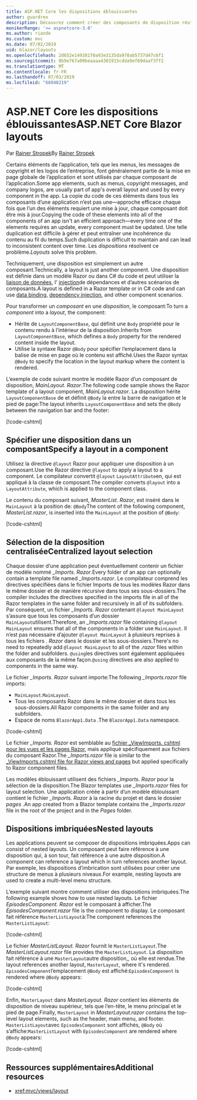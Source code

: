 ```yaml
---
title: ASP.NET Core les dispositions éblouissantes
author: guardrex
description: Découvrez comment créer des composants de disposition réutilisables pour les applications éblouissantes.
monikerRange: '>= aspnetcore-3.0'
ms.author: riande
ms.custom: mvc
ms.date: 07/02/2019
uid: blazor/layouts
ms.openlocfilehash: 2d652e149381f0a93e3135da978ab5737d47c6f1
ms.sourcegitcommit: 0b9e767a09beaaaa4301915cdda9ef69daaf3ff2
ms.translationtype: MT
ms.contentlocale: fr-FR
ms.lasthandoff: 07/03/2019
ms.locfileid: "68948219"
---
```

# <a name="aspnet-core-blazor-layouts"></a><span data-ttu-id="db6b1-103">ASP.NET Core les dispositions éblouissantes</span><span class="sxs-lookup"><span data-stu-id="db6b1-103">ASP.NET Core Blazor layouts</span></span>

<span data-ttu-id="db6b1-104">Par [Rainer Stropek](https://www.timecockpit.com)</span><span class="sxs-lookup"><span data-stu-id="db6b1-104">By [Rainer Stropek](https://www.timecockpit.com)</span></span>

<span data-ttu-id="db6b1-105">Certains éléments de l’application, tels que les menus, les messages de copyright et les logos de l’entreprise, font généralement partie de la mise en page globale de l’application et sont utilisés par chaque composant de l’application.</span><span class="sxs-lookup"><span data-stu-id="db6b1-105">Some app elements, such as menus, copyright messages, and company logos, are usually part of app's overall layout and used by every component in the app.</span></span> <span data-ttu-id="db6b1-106">La copie du code de ces éléments dans tous les composants d’une application n’est pas une&mdash;approche efficace chaque fois que l’un des éléments requiert une mise à jour, chaque composant doit être mis à jour.</span><span class="sxs-lookup"><span data-stu-id="db6b1-106">Copying the code of these elements into all of the components of an app isn't an efficient approach&mdash;every time one of the elements requires an update, every component must be updated.</span></span> <span data-ttu-id="db6b1-107">Une telle duplication est difficile à gérer et peut entraîner une incohérence du contenu au fil du temps.</span><span class="sxs-lookup"><span data-stu-id="db6b1-107">Such duplication is difficult to maintain and can lead to inconsistent content over time.</span></span> <span data-ttu-id="db6b1-108">Les *dispositions* résolvent ce problème.</span><span class="sxs-lookup"><span data-stu-id="db6b1-108">*Layouts* solve this problem.</span></span>

<span data-ttu-id="db6b1-109">Techniquement, une disposition est simplement un autre composant.</span><span class="sxs-lookup"><span data-stu-id="db6b1-109">Technically, a layout is just another component.</span></span> <span data-ttu-id="db6b1-110">Une disposition est définie dans un modèle Razor ou dans C# du code et peut utiliser la [liaison de données](xref:blazor/components#data-binding), l' [injection](xref:blazor/dependency-injection)de dépendances et d’autres scénarios de composants.</span><span class="sxs-lookup"><span data-stu-id="db6b1-110">A layout is defined in a Razor template or in C# code and can use [data binding](xref:blazor/components#data-binding), [dependency injection](xref:blazor/dependency-injection), and other component scenarios.</span></span>

<span data-ttu-id="db6b1-111">Pour transformer un *composant* en une *disposition*, le composant:</span><span class="sxs-lookup"><span data-stu-id="db6b1-111">To turn a *component* into a *layout*, the component:</span></span>

* <span data-ttu-id="db6b1-112">Hérite de `LayoutComponentBase`, qui définit une `Body` propriété pour le contenu rendu à l’intérieur de la disposition.</span><span class="sxs-lookup"><span data-stu-id="db6b1-112">Inherits from `LayoutComponentBase`, which defines a `Body` property for the rendered content inside the layout.</span></span>
* <span data-ttu-id="db6b1-113">Utilise la syntaxe Razor `@Body` pour spécifier l’emplacement dans la balise de mise en page où le contenu est affiché.</span><span class="sxs-lookup"><span data-stu-id="db6b1-113">Uses the Razor syntax `@Body` to specify the location in the layout markup where the content is rendered.</span></span>

<span data-ttu-id="db6b1-114">L’exemple de code suivant montre le modèle Razor d’un composant de disposition, *MainLayout. Razor*.</span><span class="sxs-lookup"><span data-stu-id="db6b1-114">The following code sample shows the Razor template of a layout component, *MainLayout.razor*.</span></span> <span data-ttu-id="db6b1-115">La disposition hérite `LayoutComponentBase` de et définit `@Body` la entre la barre de navigation et le pied de page:</span><span class="sxs-lookup"><span data-stu-id="db6b1-115">The layout inherits `LayoutComponentBase` and sets the `@Body` between the navigation bar and the footer:</span></span>

[!code-cshtml[](layouts/sample_snapshot/3.x/MainLayout.razor?highlight=1,13)]

## <a name="specify-a-layout-in-a-component"></a><span data-ttu-id="db6b1-116">Spécifier une disposition dans un composant</span><span class="sxs-lookup"><span data-stu-id="db6b1-116">Specify a layout in a component</span></span>

<span data-ttu-id="db6b1-117">Utilisez la directive `@layout` Razor pour appliquer une disposition à un composant.</span><span class="sxs-lookup"><span data-stu-id="db6b1-117">Use the Razor directive `@layout` to apply a layout to a component.</span></span> <span data-ttu-id="db6b1-118">Le compilateur convertit `@layout` `LayoutAttribute`en, qui est appliqué à la classe de composant.</span><span class="sxs-lookup"><span data-stu-id="db6b1-118">The compiler converts `@layout` into a `LayoutAttribute`, which is applied to the component class.</span></span>

<span data-ttu-id="db6b1-119">Le contenu du composant suivant, *MasterList. Razor*, est inséré dans le `MainLayout` à la position de: `@Body`</span><span class="sxs-lookup"><span data-stu-id="db6b1-119">The content of the following component, *MasterList.razor*, is inserted into the `MainLayout` at the position of `@Body`:</span></span>

[!code-cshtml[](layouts/sample_snapshot/3.x/MasterList.razor?highlight=1)]

## <a name="centralized-layout-selection"></a><span data-ttu-id="db6b1-120">Sélection de la disposition centralisée</span><span class="sxs-lookup"><span data-stu-id="db6b1-120">Centralized layout selection</span></span>

<span data-ttu-id="db6b1-121">Chaque dossier d’une application peut éventuellement contenir un fichier de modèle nommé *_Imports. Razor*.</span><span class="sxs-lookup"><span data-stu-id="db6b1-121">Every folder of an app can optionally contain a template file named *_Imports.razor*.</span></span> <span data-ttu-id="db6b1-122">Le compilateur comprend les directives spécifiées dans le fichier Imports de tous les modèles Razor dans le même dossier et de manière récursive dans tous ses sous-dossiers.</span><span class="sxs-lookup"><span data-stu-id="db6b1-122">The compiler includes the directives specified in the imports file in all of the Razor templates in the same folder and recursively in all of its subfolders.</span></span> <span data-ttu-id="db6b1-123">Par conséquent, un fichier *_Imports. Razor* contenant `@layout MainLayout` s’assure que tous les composants d’un dossier `MainLayout`utilisent.</span><span class="sxs-lookup"><span data-stu-id="db6b1-123">Therefore, an *_Imports.razor* file containing `@layout MainLayout` ensures that all of the components in a folder use `MainLayout`.</span></span> <span data-ttu-id="db6b1-124">Il n’est pas nécessaire d’ajouter `@layout MainLayout` à plusieurs reprises à tous les fichiers *. Razor* dans le dossier et les sous-dossiers.</span><span class="sxs-lookup"><span data-stu-id="db6b1-124">There's no need to repeatedly add `@layout MainLayout` to all of the *.razor* files within the folder and subfolders.</span></span> <span data-ttu-id="db6b1-125">`@using`les directives sont également appliquées aux composants de la même façon.</span><span class="sxs-lookup"><span data-stu-id="db6b1-125">`@using` directives are also applied to components in the same way.</span></span>

<span data-ttu-id="db6b1-126">Le fichier *_Imports. Razor* suivant importe:</span><span class="sxs-lookup"><span data-stu-id="db6b1-126">The following *_Imports.razor* file imports:</span></span>

* <span data-ttu-id="db6b1-127">`MainLayout`.</span><span class="sxs-lookup"><span data-stu-id="db6b1-127">`MainLayout`.</span></span>
* <span data-ttu-id="db6b1-128">Tous les composants Razor dans le même dossier et dans tous les sous-dossiers.</span><span class="sxs-lookup"><span data-stu-id="db6b1-128">All Razor components in the same folder and any subfolders.</span></span>
* <span data-ttu-id="db6b1-129">Espace de noms `BlazorApp1.Data` .</span><span class="sxs-lookup"><span data-stu-id="db6b1-129">The `BlazorApp1.Data` namespace.</span></span>
 
[!code-cshtml[](layouts/sample_snapshot/3.x/_Imports.razor)]

<span data-ttu-id="db6b1-130">Le fichier *_Imports. Razor* est semblable au [fichier _ViewImports. cshtml pour les vues et les pages Razor,](xref:mvc/views/layout#importing-shared-directives) mais appliqué spécifiquement aux fichiers du composant Razor.</span><span class="sxs-lookup"><span data-stu-id="db6b1-130">The *_Imports.razor* file is similar to the [_ViewImports.cshtml file for Razor views and pages](xref:mvc/views/layout#importing-shared-directives) but applied specifically to Razor component files.</span></span>

<span data-ttu-id="db6b1-131">Les modèles éblouissant utilisent des fichiers *_Imports. Razor* pour la sélection de la disposition.</span><span class="sxs-lookup"><span data-stu-id="db6b1-131">The Blazor templates use *_Imports.razor* files for layout selection.</span></span> <span data-ttu-id="db6b1-132">Une application créée à partir d’un modèle éblouissant contient le fichier *_Imports. Razor* à la racine du projet et dans le dossier *pages* .</span><span class="sxs-lookup"><span data-stu-id="db6b1-132">An app created from a Blazor template contains the *_Imports.razor* file in the root of the project and in the *Pages* folder.</span></span>

## <a name="nested-layouts"></a><span data-ttu-id="db6b1-133">Dispositions imbriquées</span><span class="sxs-lookup"><span data-stu-id="db6b1-133">Nested layouts</span></span>

<span data-ttu-id="db6b1-134">Les applications peuvent se composer de dispositions imbriquées.</span><span class="sxs-lookup"><span data-stu-id="db6b1-134">Apps can consist of nested layouts.</span></span> <span data-ttu-id="db6b1-135">Un composant peut faire référence à une disposition qui, à son tour, fait référence à une autre disposition.</span><span class="sxs-lookup"><span data-stu-id="db6b1-135">A component can reference a layout which in turn references another layout.</span></span> <span data-ttu-id="db6b1-136">Par exemple, les dispositions d’imbrication sont utilisées pour créer une structure de menus à plusieurs niveaux.</span><span class="sxs-lookup"><span data-stu-id="db6b1-136">For example, nesting layouts are used to create a multi-level menu structure.</span></span>

<span data-ttu-id="db6b1-137">L’exemple suivant montre comment utiliser des dispositions imbriquées.</span><span class="sxs-lookup"><span data-stu-id="db6b1-137">The following example shows how to use nested layouts.</span></span> <span data-ttu-id="db6b1-138">Le fichier *EpisodesComponent. Razor* est le composant à afficher.</span><span class="sxs-lookup"><span data-stu-id="db6b1-138">The *EpisodesComponent.razor* file is the component to display.</span></span> <span data-ttu-id="db6b1-139">Le composant fait référence `MasterListLayout`à:</span><span class="sxs-lookup"><span data-stu-id="db6b1-139">The component references the `MasterListLayout`:</span></span>

[!code-cshtml[](layouts/sample_snapshot/3.x/EpisodesComponent.razor?highlight=1)]

<span data-ttu-id="db6b1-140">Le fichier *MasterListLayout. Razor* fournit le `MasterListLayout`.</span><span class="sxs-lookup"><span data-stu-id="db6b1-140">The *MasterListLayout.razor* file provides the `MasterListLayout`.</span></span> <span data-ttu-id="db6b1-141">La disposition fait référence à une `MasterLayout`autre disposition,, où elle est rendue.</span><span class="sxs-lookup"><span data-stu-id="db6b1-141">The layout references another layout, `MasterLayout`, where it's rendered.</span></span> <span data-ttu-id="db6b1-142">`EpisodesComponent`l’emplacement `@Body` est affiché:</span><span class="sxs-lookup"><span data-stu-id="db6b1-142">`EpisodesComponent` is rendered where `@Body` appears:</span></span>

[!code-cshtml[](layouts/sample_snapshot/3.x/MasterListLayout.razor?highlight=1,9)]

<span data-ttu-id="db6b1-143">Enfin, `MasterLayout` dans *MasterLayout. Razor* contient les éléments de disposition de niveau supérieur, tels que l’en-tête, le menu principal et le pied de page.</span><span class="sxs-lookup"><span data-stu-id="db6b1-143">Finally, `MasterLayout` in *MasterLayout.razor* contains the top-level layout elements, such as the header, main menu, and footer.</span></span> <span data-ttu-id="db6b1-144">`MasterListLayout`avec `EpisodesComponent` sont affichés, `@Body` où s’affiche:</span><span class="sxs-lookup"><span data-stu-id="db6b1-144">`MasterListLayout` with `EpisodesComponent` are rendered where `@Body` appears:</span></span>

[!code-cshtml[](layouts/sample_snapshot/3.x/MasterLayout.razor?highlight=6)]

## <a name="additional-resources"></a><span data-ttu-id="db6b1-145">Ressources supplémentaires</span><span class="sxs-lookup"><span data-stu-id="db6b1-145">Additional resources</span></span>

* <xref:mvc/views/layout>
